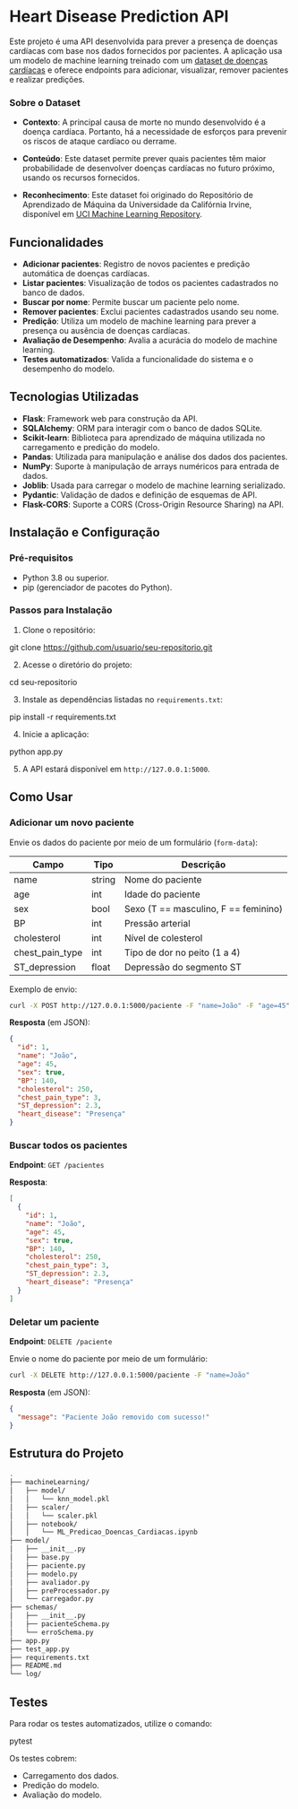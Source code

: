 
# Heart Disease Prediction API

Este projeto é uma API desenvolvida para prever a presença de doenças cardíacas com base nos dados fornecidos por pacientes. A aplicação usa um modelo de machine learning treinado com um [dataset de doenças cardíacas](https://www.kaggle.com/datasets/rishidamarla/heart-disease-prediction?resource=download) e oferece endpoints para adicionar, visualizar, remover pacientes e realizar predições.

### Sobre o Dataset

- **Contexto**: A principal causa de morte no mundo desenvolvido é a doença cardíaca. Portanto, há a necessidade de esforços para prevenir os riscos de ataque cardíaco ou derrame.
  
- **Conteúdo**: Este dataset permite prever quais pacientes têm maior probabilidade de desenvolver doenças cardíacas no futuro próximo, usando os recursos fornecidos.

- **Reconhecimento**: Este dataset foi originado do Repositório de Aprendizado de Máquina da Universidade da Califórnia Irvine, disponível em [UCI Machine Learning Repository](https://archive.ics.uci.edu/ml/datasets/Heart+Disease).


## Funcionalidades

- **Adicionar pacientes**: Registro de novos pacientes e predição automática de doenças cardíacas.
- **Listar pacientes**: Visualização de todos os pacientes cadastrados no banco de dados.
- **Buscar por nome**: Permite buscar um paciente pelo nome.
- **Remover pacientes**: Exclui pacientes cadastrados usando seu nome.
- **Predição**: Utiliza um modelo de machine learning para prever a presença ou ausência de doenças cardíacas.
- **Avaliação de Desempenho**: Avalia a acurácia do modelo de machine learning.
- **Testes automatizados**: Valida a funcionalidade do sistema e o desempenho do modelo.

## Tecnologias Utilizadas

- **Flask**: Framework web para construção da API.
- **SQLAlchemy**: ORM para interagir com o banco de dados SQLite.
- **Scikit-learn**: Biblioteca para aprendizado de máquina utilizada no carregamento e predição do modelo.
- **Pandas**: Utilizada para manipulação e análise dos dados dos pacientes.
- **NumPy**: Suporte à manipulação de arrays numéricos para entrada de dados.
- **Joblib**: Usada para carregar o modelo de machine learning serializado.
- **Pydantic**: Validação de dados e definição de esquemas de API.
- **Flask-CORS**: Suporte a CORS (Cross-Origin Resource Sharing) na API.

## Instalação e Configuração

### Pré-requisitos

- Python 3.8 ou superior.
- pip (gerenciador de pacotes do Python).

### Passos para Instalação

1. Clone o repositório:

git clone https://github.com/usuario/seu-repositorio.git

2. Acesse o diretório do projeto:

cd seu-repositorio

3. Instale as dependências listadas no `requirements.txt`:

pip install -r requirements.txt

4. Inicie a aplicação:

python app.py

5. A API estará disponível em `http://127.0.0.1:5000`.

## Como Usar

### Adicionar um novo paciente

Envie os dados do paciente por meio de um formulário (`form-data`):

| Campo            | Tipo   | Descrição                               |
|------------------|--------|-----------------------------------------|
| name             | string | Nome do paciente                        |
| age              | int    | Idade do paciente                       |
| sex              | bool   | Sexo (T == masculino, F == feminino)    |
| BP               | int    | Pressão arterial                        |
| cholesterol      | int    | Nível de colesterol                     |
| chest_pain_type  | int    | Tipo de dor no peito (1 a 4)            |
| ST_depression    | float  | Depressão do segmento ST                |

Exemplo de envio:
```bash
curl -X POST http://127.0.0.1:5000/paciente -F "name=João" -F "age=45" -F "sex=true" -F "BP=140" -F "cholesterol=250" -F "chest_pain_type=3" -F "ST_depression=2.3"
```
**Resposta** (em JSON):

```json
{
  "id": 1,
  "name": "João",
  "age": 45,
  "sex": true,
  "BP": 140,
  "cholesterol": 250,
  "chest_pain_type": 3,
  "ST_depression": 2.3,
  "heart_disease": "Presença"
}
```

### Buscar todos os pacientes

**Endpoint**: `GET /pacientes`

**Resposta**:

```json
[
  {
    "id": 1,
    "name": "João",
    "age": 45,
    "sex": true,
    "BP": 140,
    "cholesterol": 250,
    "chest_pain_type": 3,
    "ST_depression": 2.3,
    "heart_disease": "Presença"
  }
]
```

### Deletar um paciente

**Endpoint**: `DELETE /paciente`

Envie o nome do paciente por meio de um formulário:

```bash
curl -X DELETE http://127.0.0.1:5000/paciente -F "name=João"
```

**Resposta** (em JSON):

```json
{
  "message": "Paciente João removido com sucesso!"
}
```

## Estrutura do Projeto

```bash
.
├── machineLearning/
│   ├── model/                 
│   │   └── knn_model.pkl       
│   ├── scaler/
│   │   └── scaler.pkl
│   ├── notebook/
│   │   └── ML_Predicao_Doencas_Cardiacas.ipynb        
├── model/                     
│   ├── __init__.py
│   ├── base.py                
│   ├── paciente.py            
│   ├── modelo.py             
│   ├── avaliador.py           
│   ├── preProcessador.py      
│   └── carregador.py          
├── schemas/                   
│   ├── __init__.py
│   ├── pacienteSchema.py      
│   └── erroSchema.py    
├── app.py      
├── test_app.py                
├── requirements.txt           
├── README.md                  
└── log/                       
```

## Testes

Para rodar os testes automatizados, utilize o comando:

pytest

Os testes cobrem:

- Carregamento dos dados.
- Predição do modelo.
- Avaliação do modelo.